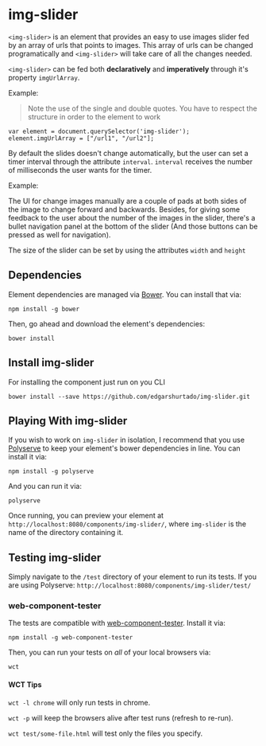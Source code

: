 # img-slider

`<img-slider>` is an element that provides an easy to use images slider fed by an array of urls that
points to images. This array of urls can be changed programatically and `<img-slider>` will take care of all the
changes needed.

`<img-slider>` can be fed both **declaratively** and **imperatively** through it's property `imgUrlArray`.

Example:

<img-slider img-url-array='["/url1", "/url2"]'></img-slider>

> Note the use of the single and double quotes. You have to respect the structure in order to the element to work

```
var element = document.querySelector('img-slider');
element.imgUrlArray = ["/url1", "/url2"];
```


By default the slides doesn't change automatically, but the user can set a timer interval through the attribute
`interval`. `interval` receives the number of milliseconds the user wants for the timer.

Example:

<img-slider img-url-array="['/url1', '/url2']"
            interval="2000"></img-slider>


The UI for change images manually are a couple of pads at both sides of the image to change forward and backwards.
Besides, for giving some feedback to the user about the number of the images in the slider, there's a bullet navigation
panel at the bottom of the slider (And those buttons can be pressed as well for navigation).

The size of the slider can be set by using the attributes `width` and `height`

## Dependencies

Element dependencies are managed via [Bower](http://bower.io/). You can
install that via:

    npm install -g bower

Then, go ahead and download the element's dependencies:

    bower install

## Install img-slider

For installing the component just run on you CLI

```
bower install --save https://github.com/edgarshurtado/img-slider.git
```


## Playing With img-slider

If you wish to work on `img-slider` in isolation, I recommend that you use
[Polyserve](https://github.com/PolymerLabs/polyserve) to keep your element's
bower dependencies in line. You can install it via:

    npm install -g polyserve

And you can run it via:

    polyserve

Once running, you can preview your element at
`http://localhost:8080/components/img-slider/`, where `img-slider` is the name of the directory containing it.


## Testing img-slider

Simply navigate to the `/test` directory of your element to run its tests. If
you are using Polyserve: `http://localhost:8080/components/img-slider/test/`

### web-component-tester

The tests are compatible with [web-component-tester](https://github.com/Polymer/web-component-tester).
Install it via:

    npm install -g web-component-tester

Then, you can run your tests on _all_ of your local browsers via:

    wct

#### WCT Tips

`wct -l chrome` will only run tests in chrome.

`wct -p` will keep the browsers alive after test runs (refresh to re-run).

`wct test/some-file.html` will test only the files you specify.

